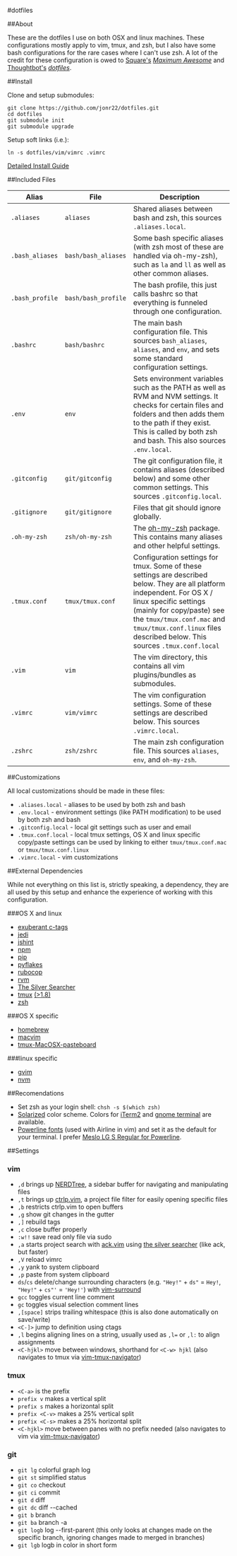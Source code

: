 #dotfiles

##About

These are the dotfiles I use on both OSX and linux machines. These configurations mostly apply to
vim, tmux, and zsh, but I also have some bash configurations for the rare cases where I can't use zsh.
A lot of the credit for these configuration is owed to [Square's](http://square.github.io/) *[Maximum Awesome](https://github.com/square/maximum-awesome)*
and [Thoughtbot's](http://thoughtbot.com/) *[dotfiles](https://github.com/thoughtbot/dotfiles)*.

##Install

Clone and setup submodules:
```
git clone https://github.com/jonr22/dotfiles.git
cd dotfiles
git submodule init
git submodule upgrade
```

Setup soft links (i.e.):
```
ln -s dotfiles/vim/vimrc .vimrc
```

[Detailed Install Guide](INSTALL.md)

##Included Files

Alias| File | Description
-----|------|------------
`.aliases` | `aliases` | Shared aliases between bash and zsh, this sources `.aliases.local`.
`.bash_aliases` | `bash/bash_aliases` | Some bash specific aliases (with zsh most of these are handled via oh-my-zsh), such as `la` and `ll` as well as other common aliases.
`.bash_profile` | `bash/bash_profile` | The bash profile, this just calls bashrc so that everything is funneled through one configuration.
`.bashrc` | `bash/bashrc` | The main bash configuration file. This sources `bash_aliases`, `aliases`, and `env`, and sets some standard configuration settings.
`.env` | `env` | Sets environment variables such as the PATH as well as RVM and NVM settings. It checks for certain files and folders and then adds them to the path if they exist. This is called by both zsh and bash. This also sources `.env.local`.
`.gitconfig` | `git/gitconfig` | The git configuration file, it contains aliases (described below) and some other common settings. This sources `.gitconfig.local`.
`.gitignore` | `git/gitignore` | Files that git should ignore globally.
`.oh-my-zsh` | `zsh/oh-my-zsh` | The [oh-my-zsh](https://github.com/robbyrussell/oh-my-zsh) package. This contains many aliases and other helpful settings.
`.tmux.conf` | `tmux/tmux.conf` | Configuration settings for tmux. Some of these settings are described below. They are all platform independent. For OS X / linux specific settings (mainly for copy/paste) see the `tmux/tmux.conf.mac` and `tmux/tmux.conf.linux` files described below. This sources `.tmux.conf.local`
`.vim` | `vim` | The vim directory, this contains all vim plugins/bundles as submodules.
`.vimrc` | `vim/vimrc` | The vim configuration settings. Some of these settings are described below. This sources `.vimrc.local`.
`.zshrc` | `zsh/zshrc` | The main zsh configuration file. This sources `aliases`, `env`, and `oh-my-zsh`.

##Customizations

All local customizations should be made in these files:

* `.aliases.local` - aliases to be used by both zsh and bash
* `.env.local` - environment settings (like PATH modification) to be used by both zsh and bash
* `.gitconfig.local` - local git settings such as user and email
* `.tmux.conf.local` - local tmux settings, OS X and linux specific copy/paste settings can be used by linking to either `tmux/tmux.conf.mac` or `tmux/tmux.conf.linux`
* `.vimrc.local` - vim customizations

##External Dependencies

While not everything on this list is, strictly speaking, a dependency, they are all used by this setup and enhance the experience of working with this configuration.

###OS X and linux
* [exuberant c-tags](http://ctags.sourceforge.net/)
* [jedi](https://github.com/davidhalter/jedi)
* [jshint](http://www.jshint.com/)
* [npm](https://www.npmjs.org/)
* [pip](https://pypi.python.org/pypi/pip)
* [pyflakes](https://pypi.python.org/pypi/pyflakes)
* [rubocop](https://github.com/bbatsov/rubocop)
* [rvm](https://rvm.io/)
* [The Silver Searcher](https://github.com/ggreer/the_silver_searcher.git)
* [tmux](http://sourceforge.net/projects/tmux) [(>1.8)](http://sourceforge.net/projects/tmux/files/tmux/tmux-1.8/)
* [zsh](http://www.zsh.org/)

###OS X specific
* [homebrew](http://brew.sh/)
* [macvim](https://code.google.com/p/macvim/)
* [tmux-MacOSX-pasteboard](https://github.com/ChrisJohnsen/tmux-MacOSX-pasteboard.git)

###linux specific
* [gvim](http://www.vim.org/download.php)
* [nvm](https://github.com/creationix/nvm)

##Recomendations

* Set zsh as your login shell: `chsh -s $(which zsh)`
* [Solarized](http://ethanschoonover.com/solarized) color scheme. Colors for [iTerm2](https://github.com/altercation/solarized/tree/master/iterm2-colors-solarized)
and [gnome terminal](https://github.com/sigurdga/gnome-terminal-colors-solarized) are available.
* [Powerline fonts](https://github.com/Lokaltog/powerline-fonts) (used with Airline in vim) and set it as the default for your terminal.
I prefer [Meslo LG S Regular for Powerline](https://github.com/Lokaltog/powerline-fonts/blob/master/Meslo/Meslo%20LG%20S%20Regular%20for%20Powerline.otf).


##Settings

### vim

* `,d` brings up [NERDTree](https://github.com/scrooloose/nerdtree), a sidebar buffer for navigating and manipulating files
* `,t` brings up [ctrlp.vim](https://github.com/kien/ctrlp.vim), a project file filter for easily opening specific files
* `,b` restricts ctrlp.vim to open buffers
* `,g` show git changes in the gutter
* `,]` rebuild tags
* `,c` close buffer properly
* `:w!!` save read only file via sudo
* `,a` starts project search with [ack.vim](https://github.com/mileszs/ack.vim) using [the silver searcher](https://github.com/ggreer/the_silver_searcher) (like ack, but faster)
* `,V` reload vimrc
* `,y` yank to system clipboard
* `,p` paste from system clipboard
* `ds`/`cs` delete/change surrounding characters (e.g. `"Hey!"` + `ds"` = `Hey!`, `"Hey!"` + `cs"'` = `'Hey!'`) with [vim-surround](https://github.com/tpope/vim-surround)
* `gcc` toggles current line comment
* `gc` toggles visual selection comment lines
* `,[space]` strips trailing whitespace (this is also done automatically on save/write)
* `<C-]>` jump to definition using ctags
* `,l` begins aligning lines on a string, usually used as `,l=` or `,l:` to align assignments
* `<C-hjkl>` move between windows, shorthand for `<C-w> hjkl` (also navigates to tmux via [vim-tmux-navigator](https://github.com/christoomey/vim-tmux-navigator))

### tmux

* `<C-a>` is the prefix
* `prefix v` makes a vertical split
* `prefix s` makes a horizontal split
* `prefix <C-v>` makes a 25% vertical split
* `prefix <C-s>` makes a 25% horizontal split
* `<C-hjkl>` move between panes with no prefix needed (also navigates to vim via [vim-tmux-navigator](https://github.com/christoomey/vim-tmux-navigator))

### git

* `git lg` colorful graph log
* `git st` simplified status
* `git co` checkout
* `git ci` commit
* `git d` diff
* `git dc` diff --cached
* `git b` branch
* `git ba` branch -a
* `git logb` log --first-parent (this only looks at changes made on the specific branch, ignoring changes made to merged in branches)
* `git lgb` logb in color in short form

